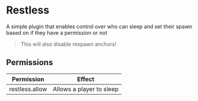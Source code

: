 # Restless

A simple plugin that enables control over who can sleep and set their spawn based on if they have a permission or not

> This will also disable respawn anchors!

## Permissions

|Permission|Effect|
|----------|------|
|restless.allow|Allows a player to sleep|